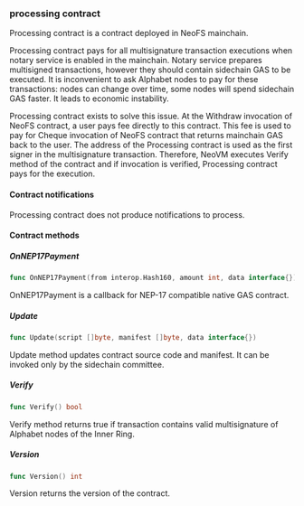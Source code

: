 ### processing contract

Processing contract is a contract deployed in NeoFS mainchain\.

Processing contract pays for all multisignature transaction executions when notary service is enabled in the mainchain\. Notary service prepares multisigned transactions\, however they should contain sidechain GAS to be executed\. It is inconvenient to ask Alphabet nodes to pay for these transactions: nodes can change over time\, some nodes will spend sidechain GAS faster\. It leads to economic instability\.

Processing contract exists to solve this issue\. At the Withdraw invocation of NeoFS contract\, a user pays fee directly to this contract\. This fee is used to pay for Cheque invocation of NeoFS contract that returns mainchain GAS back to the user\. The address of the Processing contract is used as the first signer in the multisignature transaction\. Therefore\, NeoVM executes Verify method of the contract and if invocation is verified\, Processing contract pays for the execution\.

#### Contract notifications

Processing contract does not produce notifications to process\.

#### Contract methods

##### OnNEP17Payment

```go
func OnNEP17Payment(from interop.Hash160, amount int, data interface{})
```

OnNEP17Payment is a callback for NEP\-17 compatible native GAS contract\.

##### Update

```go
func Update(script []byte, manifest []byte, data interface{})
```

Update method updates contract source code and manifest\. It can be invoked only by the sidechain committee\.

##### Verify

```go
func Verify() bool
```

Verify method returns true if transaction contains valid multisignature of Alphabet nodes of the Inner Ring\.

##### Version

```go
func Version() int
```

Version returns the version of the contract\.


